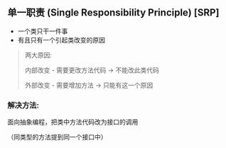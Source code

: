 ## 单一职责 (Single Responsibility Principle) [SRP]

- 一个类只干一件事
- 有且只有一个引起类改变的原因

> 两大原因:
> 
> 内部改变 - 需要更改方法代码 -> 不能改此类代码
> 
> 外部改变 - 需要增加方法 -> 只能有这一个原因

### 解决方法:

面向抽象编程，把类中方法代码改为接口的调用

（同类型的方法提到同一个接口中）
